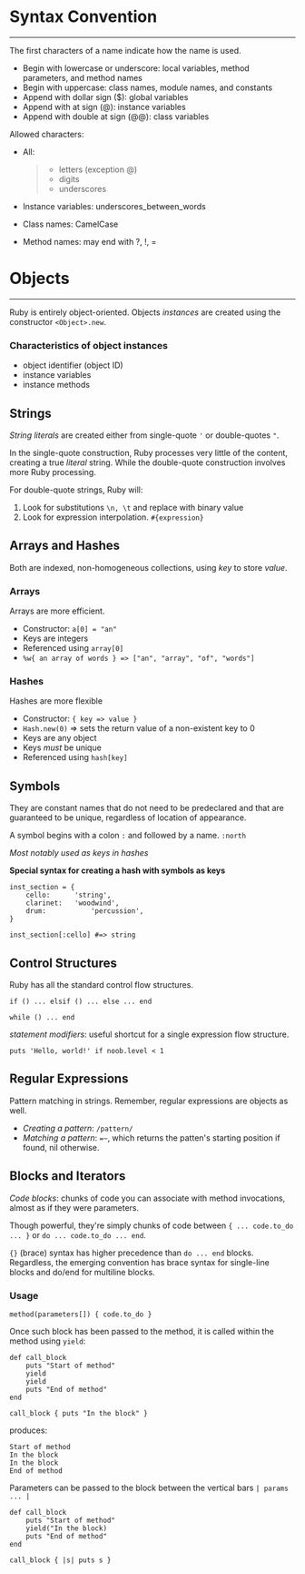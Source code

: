 # Syntax Convention
* * *
The first characters of a name indicate how the name is used.

- Begin with lowercase or underscore: local variables, method parameters, and method names
- Begin with uppercase: class names, module names, and constants
- Append with dollar sign \($\): global variables
- Append with at sign \(@\): instance variables
- Append with double at sign \(@@\): class variables

Allowed characters:

- All:

	> - letters \(exception @\)
	> - digits
	> - underscores

- Instance variables: underscores\_between\_words
- Class names: CamelCase
- Method names: may end with ?, !, =

# Objects
* * *
Ruby is entirely object-oriented. Objects *instances* are created using the constructor `<Object>.new`.

### Characteristics of object instances ###
- object identifier (object ID)
- instance variables
- instance methods

## Strings ##
*String literals* are created either from single-quote `'` or double-quotes `"`.

In the single-quote construction, Ruby processes very little of the content, creating a true *literal* string.
While the double-quote construction involves more Ruby processing.

For double-quote strings, Ruby will:

1. Look for substitutions `\n, \t` and replace with binary value
2. Look for expression interpolation. `#{expression}`

## Arrays and Hashes ##
Both are indexed, non-homogeneous collections, using *key* to store *value*.

### Arrays ###
Arrays are more efficient.

- Constructor: `a[0] = "an"`
- Keys are integers
- Referenced using `array[0]`
- `%w{ an array of words } => ["an", "array", "of", "words"]`

### Hashes ###
Hashes are more flexible

- Constructor: `{ key => value }`
- `Hash.new(0)` => sets the return value of a non-existent key to 0
- Keys are any object
- Keys *must* be unique
- Referenced using `hash[key]`

## Symbols ##
They are constant names that do not need to be predeclared and that are guaranteed to be unique,
regardless of location of appearance.

A symbol begins with a colon `:` and followed by a name. `:north`

*Most notably used as keys in hashes*

**Special syntax for creating a hash with symbols as keys**
 
	inst_section = {  
		cello:		'string',  
		clarinet:	'woodwind',  
		drum:			'percussion',  
	}

	inst_section[:cello] #=> string

## Control Structures ##
Ruby has all the standard control flow structures.

`if () ... elsif () ... else ... end`

`while () ... end`

*statement modifiers*: useful shortcut for a single expression flow structure.

`puts 'Hello, world!' if noob.level < 1`

## Regular Expressions ##
Pattern matching in strings.  Remember, regular expressions are objects as well.

- *Creating a pattern*: `/pattern/`
- *Matching a pattern*: `=~`, which returns the patten's starting position if found,
nil otherwise.

## Blocks and Iterators ##
*Code blocks*: chunks of code you can associate with method invocations, almost
as if they were parameters.

Though powerful, they're simply chunks of code between `{ ... code.to_do ... }`
or `do ... code.to_do ... end`.

`{}` (brace) syntax has higher precedence than `do ... end` blocks.
Regardless, the emerging convention has brace syntax for single-line blocks
and do/end for multiline blocks.

### Usage ###
`method(parameters[]) { code.to_do }`

Once such block has been passed to the method, it is called within the
method using `yield`:

	def call_block
		puts "Start of method"
		yield
		yield
		puts "End of method"
	end

	call_block { puts "In the block" }

produces:

	Start of method
	In the block
	In the block
	End of method

Parameters can be passed to the block between the vertical bars
`| params ... |`

	def call_block
		puts "Start of method"
		yield("In the block)
		puts "End of method"
	end

	call_block { |s| puts s }



